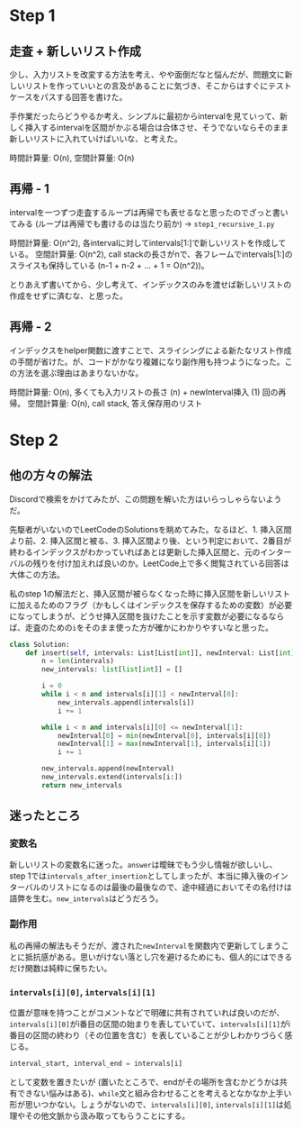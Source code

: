 # Step 1

## 走査 + 新しいリスト作成

少し、入力リストを改変する方法を考え、やや面倒だなと悩んだが、問題文に新しいリストを作っていいとの言及があることに気づき、そこからはすぐにテストケースをパスする回答を書けた。

手作業だったらどうやるか考え、シンプルに最初からintervalを見ていって、新しく挿入するintervalを区間がかぶる場合は合体させ、そうでないならそのまま新しいリストに入れていけばいいな、と考えた。

時間計算量: O(n), 空間計算量: O(n)

## 再帰 - 1

intervalを一つずつ走査するループは再帰でも表せるなと思ったのでざっと書いてみる (ループは再帰でも書けるのは当たり前か) -> `step1_recursive_1.py`

時間計算量: O(n^2), 各intervalに対してintervals[1:]で新しいリストを作成している。
空間計算量: O(n^2), call stackの長さがnで、各フレームでintervals[1:]のスライスも保持している (n-1 + n-2 + ... + 1 = O(n^2))。

とりあえず書いてから、少し考えて、インデックスのみを渡せば新しいリストの作成をせずに済むな、と思った。

## 再帰 - 2

インデックスをhelper関数に渡すことで、スライシングによる新たなリスト作成の手間が省けた。が、コードがかなり複雑になり副作用も持つようになった。この方法を選ぶ理由はあまりないかな。

時間計算量: O(n), 多くても入力リストの長さ (n) + newInterval挿入 (1) 回の再帰。
空間計算量: O(n), call stack, 答え保存用のリスト

# Step 2

## 他の方々の解法

Discordで検索をかけてみたが、この問題を解いた方はいらっしゃらないようだ。

先駆者がいないのでLeetCodeのSolutionsを眺めてみた。なるほど、1. 挿入区間より前、2. 挿入区間と被る、3. 挿入区間より後、という判定において、2番目が終わるインデックスがわかっていればあとは更新した挿入区間と、元のインターバルの残りを付け加えれば良いのか。LeetCode上で多く閲覧されている回答は大体この方法。

私のstep 1の解法だと、挿入区間が被らなくなった時に挿入区間を新しいリストに加えるためのフラグ（かもしくはインデックスを保存するための変数）が必要になってしまうが、どうせ挿入区間を抜けたことを示す変数が必要になるならば、走査のための`i`をそのまま使った方が確かにわかりやすいなと思った。

```python
class Solution:
    def insert(self, intervals: List[List[int]], newInterval: List[int]) -> List[List[int]]:
        n = len(intervals)
        new_intervals: list[list[int]] = []

        i = 0
        while i < n and intervals[i][1] < newInterval[0]:
            new_intervals.append(intervals[i])
            i += 1

        while i < n and intervals[i][0] <= newInterval[1]:
            newInterval[0] = min(newInterval[0], intervals[i][0])
            newInterval[1] = max(newInterval[1], intervals[i][1])
            i += 1

        new_intervals.append(newInterval)
        new_intervals.extend(intervals[i:])
        return new_intervals
```

## 迷ったところ

### 変数名

新しいリストの変数名に迷った。`answer`は曖昧でもう少し情報が欲しいし、step 1では`intervals_after_insertion`としてしまったが、本当に挿入後のインターバルのリストになるのは最後の最後なので、途中経過においてその名付けは語弊を生む。`new_intervals`はどうだろう。

### 副作用

私の再帰の解法もそうだが、渡された`newInterval`を関数内で更新してしまうことに抵抗感がある。思いがけない落とし穴を避けるためにも、個人的にはできるだけ関数は純粋に保ちたい。

### `intervals[i][0]`, `intervals[i][1]`

位置が意味を持つことがコメントなどで明確に共有されていれば良いのだが、`intervals[i][0]`がi番目の区間の始まりを表していていて、`intervals[i][1]`がi番目の区間の終わり（その位置を含む）を表していることが少しわかりづらく感じる。

```python
interval_start, interval_end = intervals[i]
```

として変数を置きたいが (置いたところで、endがその場所を含むかどうかは共有できない悩みはある)、`while`文と組み合わせることを考えるとなかなか上手い形が思いつかない。しょうがないので、`intervals[i][0]`, `intervals[i][1]`は処理やその他文脈から汲み取ってもらうことにする。
